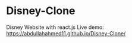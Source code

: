 # Disney-Clone
Disney Website with react.js
Live demo: https://abdullahahmed11.github.io/Disney-Clone/
